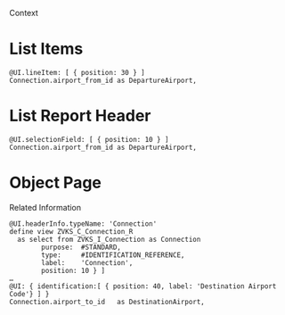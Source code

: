 Context

# List Items
```
@UI.lineItem: [ { position: 30 } ]
Connection.airport_from_id as DepartureAirport,
```

# List Report Header

```
@UI.selectionField: [ { position: 10 } ] 
Connection.airport_from_id as DepartureAirport,
```

# Object Page
Related Information

```
@UI.headerInfo.typeName: 'Connection'
define view ZVKS_C_Connection_R
  as select from ZVKS_I_Connection as Connection
        purpose:  #STANDARD,
        type:     #IDENTIFICATION_REFERENCE,
        label:    'Connection',
        position: 10 } ]
…
@UI: { identification:[ { position: 40, label: 'Destination Airport Code'} ] }
Connection.airport_to_id   as DestinationAirport,
```

